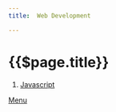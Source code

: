 ```yaml
---
title:  Web Development

---
```


# {{$page.title}}

1. [Javascript](/tutorial/web-development/javascript/)

[Menu](/menu/)
